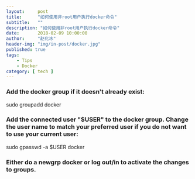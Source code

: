 ```yaml
---
layout:     post
title:      "如何使用非root用户执行docker命令"
subtitle:   ""
description: "如何使用非root用户执行docker命令"
date:       2018-02-09 10:00:00
author:     "赵化冰"
header-img: "img/in-post/docker.jpg"
published: true
tags:
    - Tips
    - Docker
category: [ tech ]
---
```


### Add the docker group if it doesn't already exist:

sudo groupadd docker

### Add the connected user "$USER" to the docker group. Change the user name to match your preferred user if you do not want to use your current user:

sudo gpasswd -a $USER docker

### Either do a newgrp docker or log out/in to activate the changes to groups.
